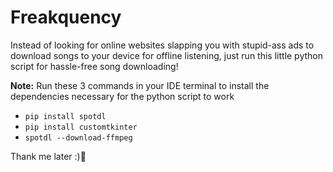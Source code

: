 # Freakquency
Instead of looking for online websites slapping you with stupid-ass ads to download songs to your device for offline listening, just run this little python script for hassle-free song downloading!

**Note:** Run these 3 commands in your IDE terminal to install the dependencies necessary for the python script to work
- `pip install spotdl`
- `pip install customtkinter`
- `spotdl --download-ffmpeg`
  
Thank me later :)🩷


